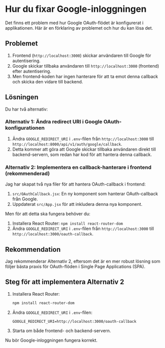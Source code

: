 # Hur du fixar Google-inloggningen

Det finns ett problem med hur Google OAuth-flödet är konfigurerat i applikationen. Här är en förklaring av problemet och hur du kan lösa det.

## Problemet

1. Frontend (`http://localhost:3000`) skickar användaren till Google för autentisering.
2. Google skickar tillbaka användaren till `http://localhost:3000` (frontend) efter autentisering.
3. Men frontend-koden har ingen hanterare för att ta emot denna callback och skicka den vidare till backend.

## Lösningen

Du har två alternativ:

### Alternativ 1: Ändra redirect URI i Google OAuth-konfigurationen

1. Ändra `GOOGLE_REDIRECT_URI` i `.env`-filen från `http://localhost:3000` till `http://localhost:8000/api/v1/auth/google/callback`.
2. Detta kommer att göra att Google skickar tillbaka användaren direkt till backend-servern, som redan har kod för att hantera denna callback.

### Alternativ 2: Implementera en callback-hanterare i frontend (rekommenderad)

Jag har skapat två nya filer för att hantera OAuth-callback i frontend:

1. `src/OAuthCallback.jsx`: En ny komponent som hanterar OAuth-callback från Google.
2. Uppdaterat `src/App.jsx` för att inkludera denna nya komponent.

Men för att detta ska fungera behöver du:

1. Installera React Router: `npm install react-router-dom`
2. Ändra `GOOGLE_REDIRECT_URI` i `.env`-filen från `http://localhost:3000` till `http://localhost:3000/oauth-callback`.

## Rekommendation

Jag rekommenderar Alternativ 2, eftersom det är en mer robust lösning som följer bästa praxis för OAuth-flöden i Single Page Applications (SPA).

## Steg för att implementera Alternativ 2

1. Installera React Router:
   ```bash
   npm install react-router-dom
   ```

2. Ändra `GOOGLE_REDIRECT_URI` i `.env`-filen:
   ```
   GOOGLE_REDIRECT_URI=http://localhost:3000/oauth-callback
   ```

3. Starta om både frontend- och backend-servern.

Nu bör Google-inloggningen fungera korrekt.